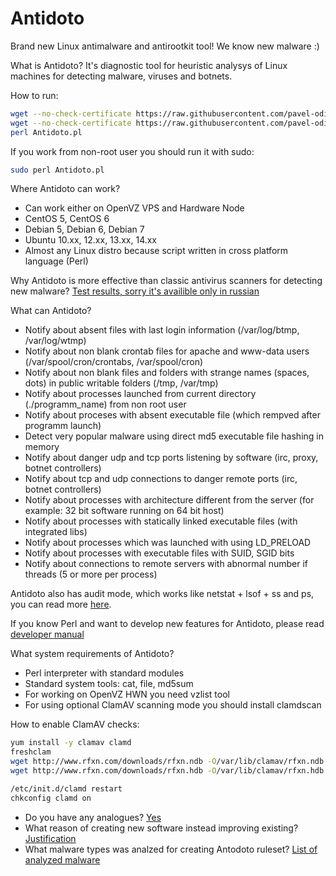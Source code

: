 Antidoto
========

Brand new Linux antimalware and antirootkit tool! We know new malware :)

What is Antidoto? It's diagnostic tool for heuristic analysys of Linux machines for detecting malware, viruses and botnets.

How to run:
```bash
wget --no-check-certificate https://raw.githubusercontent.com/pavel-odintsov/Antidoto/master/Antidoto.pl -OAntidoto.pl
wget --no-check-certificate https://raw.githubusercontent.com/pavel-odintsov/Antidoto/master/Antidoto.pm -OAntidoto.pm
perl Antidoto.pl
```
If you work from non-root user you should run it with sudo:
```bash
sudo perl Antidoto.pl
```

Where Antidoto can work?

* Can work either on OpenVZ VPS and Hardware Node
* CentOS 5, CentOS 6
* Debian 5, Debian 6, Debian 7
* Ubuntu 10.xx, 12.xx, 13.xx, 14.xx
* Almost any Linux distro because script written in cross platform language (Perl)

Why Antidoto is more effective than classic antivirus scanners for detecting new malware?
[Test results, sorry it's availible only in russian](https://github.com/pavel-odintsov/Antidoto/wiki/%D0%AD%D1%84%D1%84%D0%B5%D0%BA%D1%82%D0%B8%D0%B2%D0%BD%D0%BE%D1%81%D1%82%D1%8C-%D1%80%D0%B0%D0%B1%D0%BE%D1%82%D1%8B-%D0%B0%D0%BD%D1%82%D0%B8%D0%B2%D0%B8%D1%80%D1%83%D1%81%D0%BE%D0%B2-%D0%BD%D0%B0-%D0%BF%D0%BB%D0%B0%D1%82%D1%84%D0%BE%D1%80%D0%BC%D0%B5-Linux)

What can Antidoto?

* Notify about absent files with last login information (/var/log/btmp, /var/log/wtmp)
* Notify about non blank crontab files for apache and www-data users (/var/spool/cron/crontabs, /var/spool/cron)
* Notify about non blank files and folders with strange names (spaces, dots) in publiс writable folders (/tmp, /var/tmp) 
* Notify about processes launched from current directory (./programm_name) from non root user
* Notify about proceses with absent executable file (which rempved after programm launch)
* Detect very popular malware using direct md5 executable file hashing in memory
* Notify about danger udp and tcp ports listening by software (irc, proxy, botnet controllers)
* Notify about tcp and udp  connections to danger remote ports (irc, botnet controllers)
* Notify about processes with architecture different from the server (for example: 32 bit software running on 64 bit host)
* Notify about processes with statically linked executable files (with integrated libs)
* Notify about processes which was launched with using LD_PRELOAD 
* Notify about processes with executable files with SUID, SGID bits
* Notify about connections to remote servers with abnormal number if threads (5 or more per process)

Antidoto also has audit mode, which works like netstat + lsof + ss and ps, you can read more [here](https://github.com/pavel-odintsov/Antidoto/blob/master/AUDIT.md).

If you know Perl and want to develop new features for Antidoto, please read [developer manual](https://github.com/pavel-odintsov/Antidoto/blob/master/DEVELOPERS.md)

What system requirements of Antidoto?
* Perl interpreter with standard modules
* Standard system tools: cat, file, md5sum
* For working on OpenVZ HWN you need vzlist tool
* For using optional ClamAV scanning mode you should install clamdscan

How to enable ClamAV checks: 
```bash
yum install -y clamav clamd
freshclam
wget http://www.rfxn.com/downloads/rfxn.ndb -O/var/lib/clamav/rfxn.ndb
wget http://www.rfxn.com/downloads/rfxn.hdb -O/var/lib/clamav/rfxn.hdb

/etc/init.d/clamd restart
chkconfig clamd on
```

* Do you have any analogues? [Yes](https://github.com/pavel-odintsov/Antidoto/wiki/%D0%90%D0%BD%D0%B0%D0%BB%D0%BE%D0%B3%D0%B8)
* What reason of creating new software instead improving existing? [Justification](https://github.com/pavel-odintsov/Antidoto/wiki/%D0%9F%D1%80%D0%B8%D1%87%D0%B8%D0%BD%D1%8B-%D1%81%D0%BE%D0%B7%D0%B4%D0%B0%D0%BD%D0%B8%D1%8F-Antidoto)
* What malware types was analzed for creating Antodoto ruleset? [List of analyzed malware](https://github.com/pavel-odintsov/Antidoto/wiki/%D0%9E%D1%81%D0%BD%D0%BE%D0%B2%D0%BD%D1%8B%D0%B5-%D1%82%D0%B8%D0%BF%D1%8B-%D0%B7%D0%BB%D0%BE%D0%B2%D1%80%D0%B5%D0%B4%D0%BD%D0%BE%D0%B3%D0%BE-%D0%9F%D0%9E-%D0%BD%D0%B0-Linux-%D1%81%D0%B5%D1%80%D0%B2%D0%B5%D1%80%D0%B0%D1%85)

